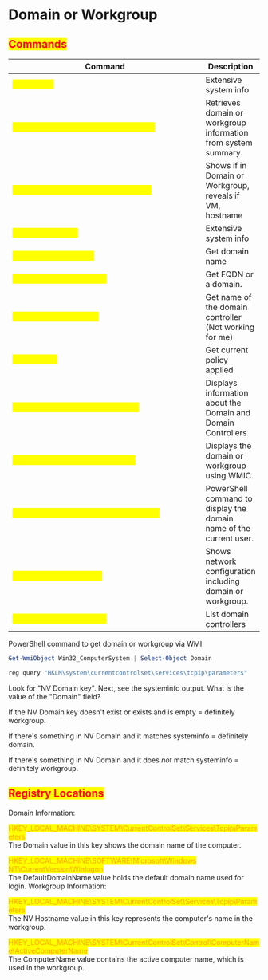 # Domain or Workgroup

## <mark style="color:red;">Commands</mark>

<table data-header-hidden data-full-width="true"><thead><tr><th width="415">Command</th><th>Description</th></tr></thead><tbody><tr><td><mark style="color:yellow;"><code>systeminfo</code></mark></td><td>Extensive system info</td></tr><tr><td><mark style="color:yellow;"><code>systeminfo | findstr /B /C:"Domain"</code></mark></td><td>Retrieves domain or workgroup information from system summary.</td></tr><tr><td><mark style="color:yellow;"><code>get-ciminstance CIM_ComputerSystem</code></mark></td><td>Shows if in Domain or Workgroup, reveals if VM, hostname</td></tr><tr><td><mark style="color:yellow;"><code>get-computerinfo</code></mark></td><td>Extensive system info</td></tr><tr><td><mark style="color:yellow;"><code>echo $env:USERDOMAIN</code></mark></td><td>Get domain name</td></tr><tr><td><mark style="color:yellow;"><code>echo $env:USERDNSDOMAIN</code></mark></td><td>Get FQDN or a domain.</td></tr><tr><td><mark style="color:yellow;"><code>echo $env:logonserver</code></mark></td><td>Get name of the domain controller (Not working for me)</td></tr><tr><td><mark style="color:yellow;"><code>gpresult /V</code></mark></td><td>Get current policy applied</td></tr><tr><td><mark style="color:yellow;"><code>wmic ntdomain list /format:list</code></mark></td><td>Displays information about the Domain and Domain Controllers</td></tr><tr><td><mark style="color:yellow;"><code>wmic computersystem get domain</code></mark></td><td>Displays the domain or workgroup using WMIC.</td></tr><tr><td><mark style="color:yellow;"><code>[System.Environment]::UserDomainName</code></mark></td><td>PowerShell command to display the domain name of the current user.</td></tr><tr><td><mark style="color:yellow;"><code>net config workstation</code></mark></td><td>Shows network configuration including domain or workgroup.</td></tr><tr><td><mark style="color:yellow;"><code>nltest /dclist:&#x3C;DOMAIN></code></mark></td><td>List domain controllers</td></tr></tbody></table>

PowerShell command to get domain or workgroup via WMI.

```powershell
Get-WmiObject Win32_ComputerSystem | Select-Object Domain 
```

```powershell
reg query "HKLM\system\currentcontrolset\services\tcpip\parameters"
```

Look for "NV Domain key". Next, see the systeminfo output. What is the value of the "Domain" field?

If the NV Domain key doesn't exist or exists and is empty = definitely workgroup.

If there's something in NV Domain and it matches systeminfo = definitely domain.

If there's something in NV Domain and it does _not_ match systeminfo = definitely workgroup.

## <mark style="color:red;">Registry Locations</mark>

Domain Information:

<mark style="color:orange;">HKEY\_LOCAL\_MACHINE\SYSTEM\CurrentControlSet\Services\Tcpip\Parameters</mark> \
The Domain value in this key shows the domain name of the computer.

<mark style="color:orange;">HKEY\_LOCAL\_MACHINE\SOFTWARE\Microsoft\Windows NT\CurrentVersion\Winlogon</mark> \
The DefaultDomainName value holds the default domain name used for login. Workgroup Information:

<mark style="color:orange;">HKEY\_LOCAL\_MACHINE\SYSTEM\CurrentControlSet\Services\Tcpip\Parameters</mark> \
The NV Hostname value in this key represents the computer's name in the workgroup.

<mark style="color:orange;">HKEY\_LOCAL\_MACHINE\SYSTEM\CurrentControlSet\Control\ComputerName\ActiveComputerName</mark> \
The ComputerName value contains the active computer name, which is used in the workgroup.
